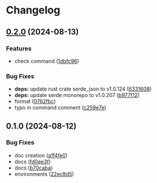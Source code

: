 # Changelog

## [0.2.0](https://github.com/LunchTimeCode/hay/compare/v0.1.0...v0.2.0) (2024-08-13)


### Features

* check command ([1dbfc96](https://github.com/LunchTimeCode/hay/commit/1dbfc9623f23d749dc90cfa48f5e5596f0e7c23d))


### Bug Fixes

* **deps:** update rust crate serde_json to v1.0.124 ([6331608](https://github.com/LunchTimeCode/hay/commit/6331608c7263b72df3a555f8662b810b6a611ad2))
* **deps:** update serde monorepo to v1.0.207 ([b977f12](https://github.com/LunchTimeCode/hay/commit/b977f1223215628dcadcc1f1f8f703485cafcbc7))
* format ([0762fbc](https://github.com/LunchTimeCode/hay/commit/0762fbcaaeae3fc44d6364be4edfe962a2823d67))
* typo in command comment ([c259e7e](https://github.com/LunchTimeCode/hay/commit/c259e7ed6ebe521991a9f54d970b870a50b30be3))

## 0.1.0 (2024-08-12)


### Bug Fixes

* doc creation ([a1f4fe0](https://github.com/LunchTimeCode/hay/commit/a1f4fe093de001c415ce86b67b0ced96a04ad50c))
* docs ([fd0ee3f](https://github.com/LunchTimeCode/hay/commit/fd0ee3f6995b1aa968f8b87dcc2cbcbd4e1495a7))
* docs ([b70caba](https://github.com/LunchTimeCode/hay/commit/b70cabad565b1d1d877a6d843912287d46a55676))
* environments ([22ec8d5](https://github.com/LunchTimeCode/hay/commit/22ec8d5edd8f698a9ae856f24c82466c14cbff29))

